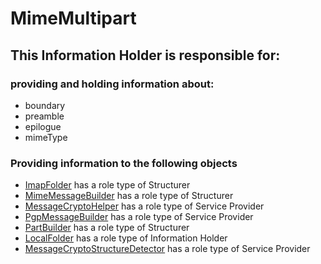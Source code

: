 # MimeMultipart
## This Information Holder is responsible for:
### providing and holding information about: 
* boundary
* preamble
* epilogue
* mimeType
### Providing information to the following objects 
* [ImapFolder](../Structurers/ImapFolder.md) has a role type of Structurer
* [MimeMessageBuilder](../Structurers/MimeMessageBuilder.md) has a role type of Structurer
* [MessageCryptoHelper](../ServiceProviders/MessageCryptoHelper.md) has a role type of Service Provider
* [PgpMessageBuilder](../ServiceProviders/PgpMessageBuilder.md) has a role type of Service Provider
* [PartBuilder](../Structurers/PartBuilder.md) has a role type of Structurer
* [LocalFolder](../InformationHolders/LocalFolder.md) has a role type of Information Holder
* [MessageCryptoStructureDetector](../ServiceProviders/MessageCryptoStructureDetector.md) has a role type of Service Provider
